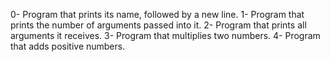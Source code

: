 0- Program that prints its name, followed by a new line.
1- Program that prints the number of arguments passed into it.
2- Program that prints all arguments it receives.
3- Program that multiplies two numbers.
4- Program that adds positive numbers.
